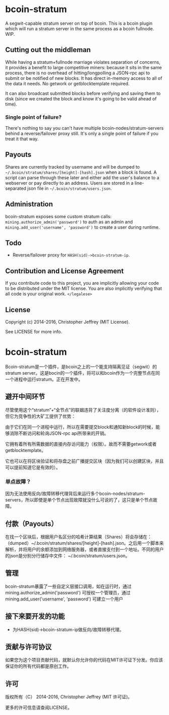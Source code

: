 # bcoin-stratum

A segwit-capable stratum server on top of bcoin. This is a bcoin plugin which
will run a stratum server in the same process as a bcoin fullnode. WIP.

## Cutting out the middleman

While having a stratum+fullnode marriage violates separation of concerns, it
provides a benefit to large competitive miners: because it sits in the same
process, there is no overhead of hitting/longpolling a JSON-rpc api to submit
or be notified of new blocks. It has direct in-memory access to all of the data
it needs. No getwork or getblocktemplate required.

It can also broadcast submitted blocks before verifying and saving them to disk
(since we created the block and know it's going to be valid ahead of time).

### Single point of failure?

There's nothing to say you can't have multiple bcoin-nodes/stratum-servers
behind a reverse/failover proxy still. It's only a single point of failure if
you treat it that way.

## Payouts

Shares are currently tracked by username and will be dumped to
`~/.bcoin/stratum/shares/[height]-[hash].json` when a block is found. A script
can parse through these later and either add the user's balance to a webserver
or pay directly to an address. Users are stored in a line-separated json file
in `~/.bcoin/stratum/users.json`.

## Administration

bcoin-stratum exposes some custom stratum calls:
`mining.authorize_admin('password')` to auth as an admin and
`mining.add_user('username', 'password')` to create a user during runtime.

## Todo

- Reverse/failover proxy for `HASH(sid)->bcoin-stratum-ip`.

## Contribution and License Agreement

If you contribute code to this project, you are implicitly allowing your code
to be distributed under the MIT license. You are also implicitly verifying that
all code is your original work. `</legalese>`

## License

Copyright (c) 2014-2016, Christopher Jeffrey (MIT License).

See LICENSE for more info.

# bcoin-stratum

Bcoin-stratum是一个插件，是bcoin之上的一个能支持隔离见证（segwit）的stratum server。这是bocin的一个插件，将可以和bcoin作为一个完整节点在同一个进程中运行stratum。正在开发中。

## 避开中间环节

尽管使用这个“stratum”+“全节点”的联姻违背了关注度分离（的软件设计准则），但它为竞争性的大矿工提供了优势：

由于它们在同一个进程中运行，所以在需要提交block和通知新block的时候，能够消除不断访问和轮询JSON-rpc api所带来的开销。

它拥有着所有所需数据的直接内存访问能力（权限）。故而不需要getwork或者getblocktemplate。

它也可以在将区块验证和将存盘之前广播提交区块（因为我们可以创建区块，并且可以提前知道它是有效的）。

### 单点故障？

因为无法使用反向/故障转移代理背后来运行多个bcoin-nodes/stratum-servers，所以即使是单个节点出现故障就没什么可说的了，这只是单个节点故障。

## 付款（Payouts）

在找一个区块后，根据用户名区分的哈希计算结果（Shares）将会存储在：（dumped）~/.bcoin/stratum/shares/[height]-[hash].json。之后用一个脚本来解析，并将用户的余额添加到网络服务器，或者直接支付到一个地址。不同的用户的json是分别分行储存中文件： ~/.bcoin/stratum/users.json。

## 管理

bcoin-stratum暴露了一些自定义层接口调用，如在运行时，通过mining.authorize_admin('password') 可授权一个管理员，通过mining.add_user('username', 'password') 可建立一个用户

## 接下来要开发的功能

- 为HASH(sid)->bcoin-stratum-ip做反向/故障转移代理。

## 贡献与许可协议

如果您为这个项目贡献代码，就默认你允许你的代码在MIT许可证下分发。你应该保证你的所有代码都是原创工作。</legalese>

## 许可

版权所有（C） 2014-2016, Christopher Jeffrey (MIT 许可证)。

更多的许可信息请查阅LICENSE。

